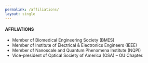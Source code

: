 ```yaml
---
permalink: /affiliations/
layout: single
---
```


#### AFFILIATIONS

- Member of Biomedical Engineering Society (BMES) 
- Member of Institute of Electrical & Electronics Engineers (IEEE) 
- Member of Nanoscale and Quantum Phenomena Institute (NQPI) 
- Vice-president of Optical Society of America (OSA) – OU Chapter. 
